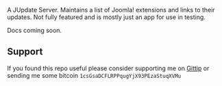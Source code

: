 A JUpdate Server. Maintains a list of Joomla! extensions and links to their updates. Not fully featured and is mostly just an app for use in testing. 

Docs coming soon.

## Support

If you found this repo useful please consider supporting me on [Gittip](https://www.gittip.com/k2052) or sending me some
bitcoin `1csGsaDCFLRPPqugYjX93PEzaStuqXVMu`
